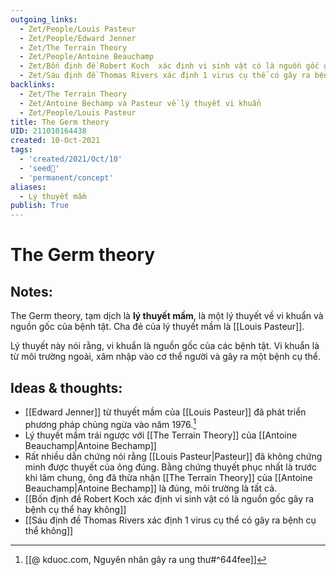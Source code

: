 ```yaml
---
outgoing_links:
  - Zet/People/Louis Pasteur
  - Zet/People/Edward Jenner
  - Zet/The Terrain Theory
  - Zet/People/Antoine Beauchamp
  - Zet/Bốn định đề Robert Koch  xác định vi sinh vật có là nguồn gốc gây ra bệnh cụ thể hay không
  - Zet/Sáu định đề Thomas Rivers xác định 1 virus cụ thể có gây ra bệnh cụ thể không
backlinks:
  - Zet/The Terrain Theory
  - Zet/Antoine Bechamp và Pasteur về lý thuyết vi khuẩn
  - Zet/People/Louis Pasteur
title: The Germ theory
UID: 211010164438
created: 10-Oct-2021
tags:
  - 'created/2021/Oct/10'
  - 'seed🥜'
  - 'permanent/concept'
aliases:
  - Lý thuyết mầm
publish: True
---
```

# The Germ theory

## Notes:
The Germ theory, tạm dịch là **lý thuyết mầm**, là một lý thuyết về vi khuẩn và nguồn gốc của bệnh tật. Cha đẻ của lý thuyết mầm là [[Louis Pasteur]].

Lý thuyết này nói rằng, vi khuẩn là nguồn gốc của các bệnh tật. Vi khuẩn là từ môi trường ngoài, xâm nhập vào cơ thể người và gây ra một bệnh cụ thể.

## Ideas & thoughts:
- [[Edward Jenner]] từ thuyết mầm của [[Louis Pasteur]] đã phát triển phương pháp chủng ngừa vào năm 1976.[^edward]
- Lý thuyết mầm trái ngược với [[The Terrain Theory]] của [[Antoine Beauchamp|Antoine Bechamp]]
- Rất nhiều dẫn chứng nói rằng [[Louis Pasteur|Pasteur]] đã không chứng minh được thuyết của ông đúng. Bằng chứng thuyết phục nhất là trước khi lâm chung, ông đã thừa nhận [[The Terrain Theory]] của [[Antoine Beauchamp|Antoine Bechamp]] là đúng, môi trường là tất cả.
- [[Bốn định đề Robert Koch  xác định vi sinh vật có là nguồn gốc gây ra bệnh cụ thể hay không]]
- [[Sáu định đề Thomas Rivers xác định 1 virus cụ thể có gây ra bệnh cụ thể không]]

[^edward]: [[@ kduoc.com, Nguyên nhân gây ra ung thư#^644fee]]


